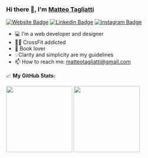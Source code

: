 ### Hi there 👋, I'm [Matteo Tagliatti](https://matteotagliatti.it/)

[![Website Badge](https://img.shields.io/badge/Website-3b5998?style=flat-square&logo=google-chrome&logoColor=white)](https://matteotagliatti.it)
[![Linkedin Badge](https://img.shields.io/badge/-LinkedIn-0e76a8?style=flat-square&logo=Linkedin&logoColor=white)](https://www.linkedin.com/in/matteotagliatti/)
[![Instagram Badge](https://img.shields.io/badge/-Instagram-e4405f?style=flat-square&logo=Instagram&logoColor=white)](https://www.instagram.com/matteotagliatti/)

- 💻 I’m a web developer and designer
- 🏋️‍♂️ CrossFit addicted
- 📖 Book lover
- 💡Clarity and simplicity are my guidelines
- 📫 How to reach me: matteotagliatti@gmail.com

📈 **My GitHub Stats:**

<p>
  <img height="180em" src="https://github-readme-stats.vercel.app/api?username=matteotagliatti&show_icons=true&hide_border=true&&count_private=true&include_all_commits=true" />
  <img height="180em" src="https://github-readme-stats.vercel.app/api/top-langs/?username=matteotagliatti&exclude_repo=KNN-Image-Classification&show_icons=true&hide_border=true&layout=compact&langs_count=8"/>
</p>
